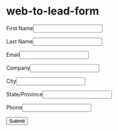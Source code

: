 # web-to-lead-form
<!--  ----------------------------------------------------------------------  -->
<!--  NOTE: Please add the following <META> element to your page <HEAD>.      -->
<!--  If necessary, please modify the charset parameter to specify the        -->
<!--  character set of your HTML page.                                        -->
<!--  ----------------------------------------------------------------------  -->

<META HTTP-EQUIV="Content-type" CONTENT="text/html; charset=UTF-8">

<!--  ----------------------------------------------------------------------  -->
<!--  NOTE: Please add the following <FORM> element to your page.             -->
<!--  ----------------------------------------------------------------------  -->

<form action="https://webto.salesforce.com/servlet/servlet.WebToLead?encoding=UTF-8&orgId=00D5j00000DgiwN" method="POST">

<input type=hidden name="oid" value="00D5j00000DgiwN">
<input type=hidden name="retURL" value="http://">

<!--  ----------------------------------------------------------------------  -->
<!--  NOTE: These fields are optional debugging elements. Please uncomment    -->
<!--  these lines if you wish to test in debug mode.                          -->
<!--  <input type="hidden" name="debug" value=1>                              -->
<!--  <input type="hidden" name="debugEmail"                                  -->
<!--  value="loukya.bunny@gmail.com">                                         -->
<!--  ----------------------------------------------------------------------  -->

<label for="first_name">First Name</label><input  id="first_name" maxlength="40" name="first_name" size="20" type="text" /><br>

<label for="last_name">Last Name</label><input  id="last_name" maxlength="80" name="last_name" size="20" type="text" /><br>

<label for="email">Email</label><input  id="email" maxlength="80" name="email" size="20" type="text" /><br>

<label for="company">Company</label><input  id="company" maxlength="40" name="company" size="20" type="text" /><br>

<label for="city">City</label><input  id="city" maxlength="40" name="city" size="20" type="text" /><br>

<label for="state">State/Province</label><input  id="state" maxlength="20" name="state" size="20" type="text" /><br>

<label for="phone">Phone</label><input  id="phone" maxlength="40" name="phone" size="20" type="text" /><br>
<input type="hidden" name="Campaign_Id" value=" 701J40000000u5CIAQ">


<input type="submit" name="submit">

</form>
